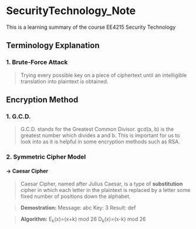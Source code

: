 # SecurityTechnology_Note
This is a learning summary of the course EE4215 Security Technology
## Terminology Explanation
### 1. Brute-Force Attack
>   Trying every possible key on a piece of ciphertext until an intelligible translation into plaintext is obtained.
## Encryption Method
### 1. G.C.D.
>   G.C.D. stands for the Greatest Common Divisor. gcd(a, b) is the greatest number which divides a and b. This is important for us to look into as it is helpful in some encryption methods such as RSA.
### 2. Symmetric Cipher Model
####  -> Caesar Cipher
>   Caesar Cipher, named after Julius Caesar, is a type of **substitution** cipher in which each letter in the plaintext is replaced by a letter some fixed number of positions down the alphabet.

>   **Demostration:**
>   Message: abc
>   Key: 3
>   Result: def

>   **Algorithm:**
>   E<sub>k</sub>(x)=(x+k) mod 26
>   D<sub>k</sub>(x)=(x-k) mod 26
